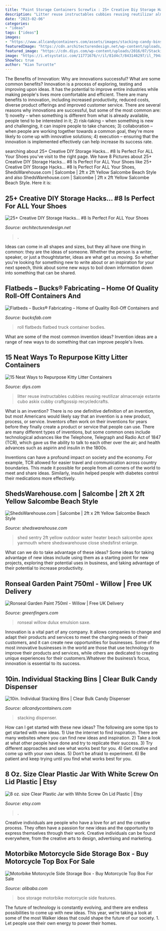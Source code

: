 ```yaml
---
title: "Paint Storage Containers Screwfix : 25+ Creative Diy Storage Hacks... #8 Is Perfect For All Your Shoes"
description: "Litter reuse instructables cubbies reusing reutilizar almacenaje estante cubo askix cubby craftgossip recycledcrafts"
date: "2023-02-06"
categories:
- "ideas"
tags: ["ideas"]
images:
- "https://www.allcandycontainers.com/assets/images/stacking-candy-bins-set-310.png"
featuredImage: "https://cdn.architecturendesign.net/wp-content/uploads/2015/09/AD-Creative-DIY-Storage-Hacks-12.jpg"
featured_image: "https://cdn.diys.com/wp-content/uploads/2016/07/Stacking-garage-storage.jpg"
image: "https://i.etsystatic.com/11771676/r/il/81d4c7/843146297/il_794xN.843146297_nhe5.jpg"
ShowToc: true
author: "Kian Turcotte"
---
```



The Benefits of Innovation: Why are innovations successful? What are some common benefits?
Innovation is a process of exploring, testing and improving upon ideas. It has the potential to improve entire industries while making people's lives more comfortable and efficient. There are many benefits to innovation, including increased productivity, reduced costs, diverse product offerings and improved customer service.
There are several reasons why innovations are successful, but some of the most common are: 1) novelty – when something is different from what is already available, people tend to be interested in it; 2) risk-taking – when something is new and challenging, it can inspire people to take chances; 3) collaboration – when people are working together towards a common goal, they're more likely to come up with innovative solutions; 4) execution – ensuring that the innovation is implemented effectively can help increase its success rate.

	

		
searching about 25+ Creative DIY Storage Hacks... #8 Is Perfect For ALL Your Shoes you've visit to the right page. We have 8 Pictures about 25+ Creative DIY Storage Hacks... #8 Is Perfect For ALL Your Shoes like 25+ Creative DIY Storage Hacks... #8 Is Perfect For ALL Your Shoes, ShedsWarehouse.com | Salcombe | 2ft x 2ft Yellow Salcombe Beach Style and also ShedsWarehouse.com | Salcombe | 2ft x 2ft Yellow Salcombe Beach Style. Here it is:
		
    
## 25+ Creative DIY Storage Hacks... #8 Is Perfect For ALL Your Shoes

<img loading=lazy src="https://cdn.architecturendesign.net/wp-content/uploads/2015/09/AD-Creative-DIY-Storage-Hacks-12.jpg" onerror="this.onerror=null;this.src='https://tse1.mm.bing.net/th?id=OIP.2CPTzbjrIjPCousZXwe8TwHaJ3&amp;pid=15.1';" alt="25+ Creative DIY Storage Hacks... #8 Is Perfect For ALL Your Shoes">

_Source: architecturendesign.net_

>. 

	

Ideas can come in all shapes and sizes, but they all have one thing in common: they are the ideas of someone. Whether the person is a writer, speaker, or just a thoughtstarter, ideas are what get us moving. So whether you're looking for something new to write about or an inspiration for your next speech, think about some new ways to boil down information down into something that can be shared.

    
## Flatbeds – Bucks® Fabricating – Home Of Quality Roll-Off Containers And

<img loading=lazy src="https://www.bucksfab.com/wp-content/uploads/2020/08/BKS_Flatbed006.jpg" onerror="this.onerror=null;this.src='https://tse3.mm.bing.net/th?id=OIP.te3MJya46x6ZQj7ocQDQggHaE8&amp;pid=15.1';" alt="Flatbeds – Bucks® Fabricating – Home of Quality Roll-Off Containers and">

_Source: bucksfab.com_

>roll flatbeds flatbed truck container bodies. 

	

What are some of the most common invention ideas?
Invention ideas are a range of new ways to do something that can improve people's lives.

    
## 15 Neat Ways To Repurpose Kitty Litter Containers

<img loading=lazy src="https://cdn.diys.com/wp-content/uploads/2016/07/Stacking-garage-storage.jpg" onerror="this.onerror=null;this.src='https://tse2.mm.bing.net/th?id=OIP.cgys3sv3EFMOkGX_pjkS7wHaJ6&amp;pid=15.1';" alt="15 Neat Ways to Repurpose Kitty Litter Containers">

_Source: diys.com_

>litter reuse instructables cubbies reusing reutilizar almacenaje estante cubo askix cubby craftgossip recycledcrafts. 

	

What is an invention?
There is no one definitive definition of an invention, but most Americans would likely say that an invention is a new product, process, or service.  Inventors often work on their inventions for years before they finally create a product or service that people can use. 
There are many different types of inventions, but some common ones include technological advances like the Telephone, Telegraph and Radio Act of 1847 (TCR), which gave us the ability to talk to each other over the air; and health advances such as aspirin and insulin in the 1800s. 

Inventions can have a profound impact on society and the economy. For example, TCR allowed for easier travel and communication across country boundaries. This made it possible for people from all corners of the world to meet and share ideas. Similarly, insulin helped people with diabetes control their medications more effectively.

    
## ShedsWarehouse.com | Salcombe | 2ft X 2ft Yellow Salcombe Beach Style

<img loading=lazy src="http://www.shedswarehouse.com/images/Huge/11329.jpg" onerror="this.onerror=null;this.src='https://tse3.mm.bing.net/th?id=OIP.oH8Uo1tFv4LzB0GzcvVb2wHaHa&amp;pid=15.1';" alt="ShedsWarehouse.com | Salcombe | 2ft x 2ft Yellow Salcombe Beach Style">

_Source: shedswarehouse.com_

>shed sentry 2ft yellow outdoor water heater beach salcombe apex yarmouth where shedswarehouse close shedsfirst enlarge. 

	

What can we do to take advantage of these ideas?
Some ideas for taking advantage of new ideas include using them as a starting point for new projects, exploring their potential uses in business, and taking advantage of their potential to increase productivity.

    
## Ronseal Garden Paint 750ml - Willow | Free UK Delivery

<img loading=lazy src="https://www.greenfingers.com/image/500x500/10_willow1_1551354781_88a465.jpg" onerror="this.onerror=null;this.src='https://tse1.mm.bing.net/th?id=OIP.YY6-5mE0z3kZjeo76AIcXgHaHa&amp;pid=15.1';" alt="Ronseal Garden Paint 750ml - Willow | Free UK Delivery">

_Source: greenfingers.com_

>ronseal willow dulux emulsion saxe. 

	

Innovation is a vital part of any company. It allows companies to change and adapt their products and services to meet the changing needs of their customers, and it can create new opportunities for businesses. Some of the most innovative businesses in the world are those that use technology to improve their products and services, while others are dedicated to creating unique experiences for their customers.Whatever the business’s focus, innovation is essential to its success.

    
## 10in. Individual Stacking Bins | Clear Bulk Candy Dispenser

<img loading=lazy src="https://www.allcandycontainers.com/assets/images/stacking-candy-bins-set-310.png" onerror="this.onerror=null;this.src='https://tse1.mm.bing.net/th?id=OIP.8waqDRV7lqgPCFeMOfx_-AAAAA&amp;pid=15.1';" alt="10in. Individual Stacking Bins | Clear Bulk Candy Dispenser">

_Source: allcandycontainers.com_

>stacking dispenser. 

	

How can I get started with these new ideas?
The following are some tips to get started with new ideas. 1) Use the internet to find inspiration. There are many websites where you can find new ideas and inspiration. 2) Take a look at what other people have done and try to replicate their success. 3) Try different approaches and see what works best for you. 4) Get creative and come up with your own ideas. 5) Don’t be afraid to experiment. 6) Be patient and keep trying until you find what works best for you.

    
## 8 Oz. Size Clear Plastic Jar With White Screw On Lid Plastic | Etsy

<img loading=lazy src="https://i.etsystatic.com/11771676/r/il/81d4c7/843146297/il_794xN.843146297_nhe5.jpg" onerror="this.onerror=null;this.src='https://tse4.mm.bing.net/th?id=OIP.A16yoD5FHGSk_cwDdMPIJwHaEE&amp;pid=15.1';" alt="8 oz. size Clear Plastic Jar with White Screw On Lid Plastic | Etsy">

_Source: etsy.com_

>. 

	

Creative individuals are people who have a love for art and the creative process. They often have a passion for new ideas and the opportunity to express themselves through their work. Creative individuals can be found everywhere, from the creative arts to design, advertising and marketing.

    
## Motorbike Motorcycle Side Storage Box - Buy Motorcycle Top Box For Sale

<img loading=lazy src="http://sc01.alicdn.com/kf/HTB1PbRtXe6sK1RjSsrbq6xbDXXav/232931340/HTB1PbRtXe6sK1RjSsrbq6xbDXXav.jpg" onerror="this.onerror=null;this.src='https://tse4.mm.bing.net/th?id=OIP.xTeavtOeE0fnWkHoEnWVhgHaE7&amp;pid=15.1';" alt="Motorbike Motorcycle Side Storage Box - Buy Motorcycle Top Box For Sale">

_Source: alibaba.com_

>box storage motorbike motorcycle side features. 

	

The future of technology is constantly evolving, and there are endless possibilities to come up with new ideas. This year, we’re taking a look at some of the most Walker ideas that could shape the future of our society. 1. Let people use their own energy to power their homes.

